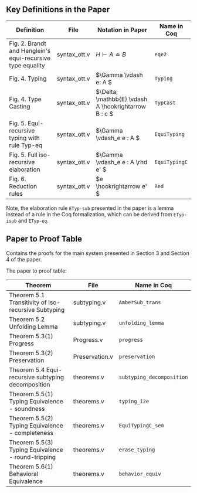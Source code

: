 
## Key Definitions in the Paper

| Definition | File | Notation in Paper | Name in Coq
| ----- | ------- | ------ | ------
| Fig. 2. Brandt and Henglein's equi-recursive type equality | syntax_ott.v | $H \vdash A \doteq B$ | `eqe2` |
| Fig. 4. Typing                                             | syntax_ott.v | $\Gamma \vdash e: A $ | `Typing` |
| Fig. 4. Type Casting                                       | syntax_ott.v | $\Delta; \mathbb{E} \vdash A \hookrightarrow B : c $ | `TypCast` |
| Fig. 5. Equi-recursive typing with rule Typ-eq             | syntax_ott.v | $\Gamma \vdash_e e : A $ | `EquiTyping` |
| Fig. 5. Full iso-recursive elaboration                     | syntax_ott.v | $\Gamma \vdash_e e : A \rhd e' $ | `EquiTypingC` |
| Fig. 6. Reduction rules                                    | syntax_ott.v | $e \hookrightarrow e' $ | `Red` |

Note, the elaboration rule `ETyp-sub` presented in the paper is a lemma instead of a rule in the Coq formalization,
  which can be derived from `ETyp-isub` and `ETyp-eq`.

## Paper to Proof Table

Contains the proofs for the main system presented in Section 3 and Section 4 of the paper.

The paper to proof table:

| Theorem | File | Name in Coq |
| ------- | ----- | ----------- |
| Theorem 5.1 Transitivity of Iso-recursive Subtyping          | subtyping.v | `AmberSub_trans` |
| Theorem 5.2 Unfolding Lemma                                  | subtyping.v | `unfolding_lemma` |
| Theorem 5.3(1) Progress                                      | Progress.v | `progress` |
| Theorem 5.3(2) Preservation                                  | Preservation.v | `preservation` |
| Theorem 5.4 Equi-recursive subtyping decomposition           | theorems.v | `subtyping_decomposition` |
| Theorem 5.5(1) Typing Equivalence - soundness                | theorems.v | `typing_i2e` |
| Theorem 5.5(2) Typing Equivalence - completeness             | theorems.v | `EquiTypingC_sem` |
| Theorem 5.5(3) Typing Equivalence - round-tripping           | theorems.v | `erase_typing` |
| Theorem 5.6(1) Behavioral Equivalence                        | theorems.v | `behavior_equiv` |
